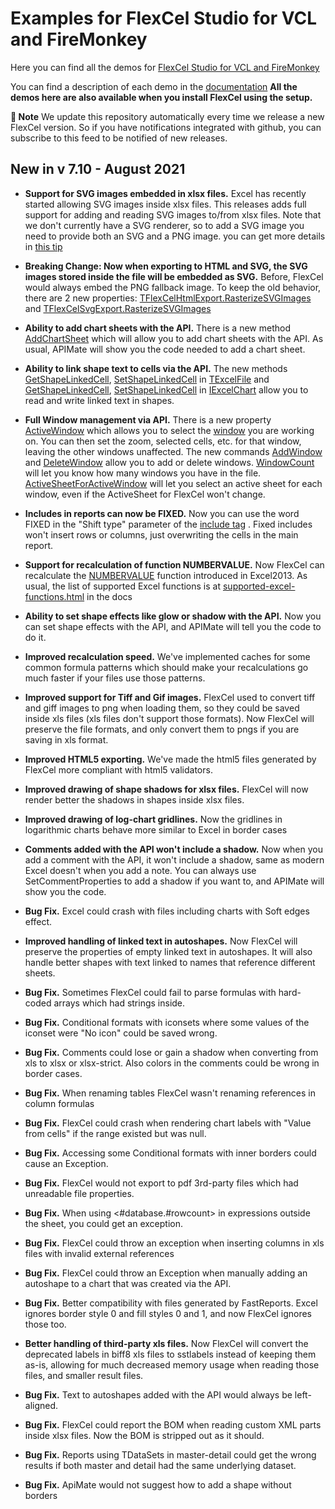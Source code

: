 ﻿# Examples for FlexCel Studio for VCL and FireMonkey

Here you can find all the demos for [FlexCel Studio for VCL and FireMonkey](http://www.tmssoftware.com/site/flexcel.asp)

You can find a description of each demo in the [documentation](https://doc.tmssoftware.com/flexcel/vcl/index.html)
**All the demos here are also available when you install FlexCel using the setup.**

**:book: Note** We update this repository automatically every time we release a new FlexCel version. So if you have notifications integrated with github, you can subscribe to this feed to be notified of new releases.


## New in v 7.10 - August 2021


- **Support for SVG images embedded in xlsx files.** Excel has recently started allowing SVG images inside xlsx files. This releases adds full support for adding and reading SVG images to/from xlsx files. Note that we don't currently have a SVG renderer, so to add a SVG image you need to provide both an SVG and a PNG image. you can get more details in [this tip](https://doc.tmssoftware.com/flexcel/vcl/tips/svg-files-inside-xlsx-files.html)

- **Breaking Change: Now when exporting to HTML and SVG, the SVG images stored inside the file will be embedded as SVG.** Before, FlexCel would always embed the PNG fallback image. To keep the old behavior, there are 2 new properties: [ TFlexCelHtmlExport.RasterizeSVGImages](https://doc.tmssoftware.com/flexcel/vcl/api/FlexCel.Render/TFlexCelHtmlExport/RasterizeSVGImages.html) and [ TFlexCelSvgExport.RasterizeSVGImages](https://doc.tmssoftware.com/flexcel/vcl/api/FlexCel.Render/TFlexCelSvgExport/RasterizeSVGImages.html)

- **Ability to add chart sheets with the API.** There is a new method [AddChartSheet](https://doc.tmssoftware.com/flexcel/vcl/api/FlexCel.Core/TExcelFile/AddChartSheet.html) which will allow you to add chart sheets with the API. As usual, APIMate will show you the code needed to add a chart sheet.

- **Ability to link shape text to cells via the API.** The new methods [GetShapeLinkedCell](https://doc.tmssoftware.com/flexcel/vcl/api/FlexCel.Core/TExcelFile/GetShapeLinkedCell.html),  [SetShapeLinkedCell](https://doc.tmssoftware.com/flexcel/vcl/api/FlexCel.Core/TExcelFile/SetShapeLinkedCell.html) in [ TExcelFile](https://doc.tmssoftware.com/flexcel/vcl/api/FlexCel.Core/TExcelFile/) and [GetShapeLinkedCell](https://doc.tmssoftware.com/flexcel/vcl/api/FlexCel.Core/IExcelChart/GetShapeLinkedCell.html),  [SetShapeLinkedCell](https://doc.tmssoftware.com/flexcel/vcl/api/FlexCel.Core/IExcelChart/SetShapeLinkedCell.html) in [ IExcelChart](https://doc.tmssoftware.com/flexcel/vcl/api/FlexCel.Core/IExcelChart/) allow you to read and write linked text in shapes.

- **Full Window management via API.** There is a new property [ActiveWindow](https://doc.tmssoftware.com/flexcel/vcl/api/FlexCel.Core/TExcelFile/ActiveWindow.html) which allows you to select the [window](https://support.microsoft.com/en-ie/office/close-workbooks-or-workbook-windows-ca74dca4-8d2f-43f9-84e1-f9a1b1621d26) you are working on. You can then set the zoom, selected cells, etc. for that window, leaving the other windows unaffected. The new commands  [AddWindow](https://doc.tmssoftware.com/flexcel/vcl/api/FlexCel.Core/TExcelFile/AddWindow.html) and  [DeleteWindow](https://doc.tmssoftware.com/flexcel/vcl/api/FlexCel.Core/TExcelFile/DeleteWindow.html) allow you to add or delete windows.  [WindowCount](https://doc.tmssoftware.com/flexcel/vcl/api/FlexCel.Core/TExcelFile/WindowCount.html) will let you know how many windows you have in the file. [ActiveSheetForActiveWindow](https://doc.tmssoftware.com/flexcel/vcl/api/FlexCel.Core/TExcelFile/ActiveSheetForActiveWindow.html) will let you select an active sheet for each window, even if the ActiveSheet for FlexCel won't change.

- **Includes in reports can now be FIXED.** Now you can use the word FIXED in the "Shift type" parameter of the [include tag](https://doc.tmssoftware.com/flexcel/vcl/guides/reports-tag-reference.html#include) . Fixed includes won't insert rows or columns, just overwriting the cells in the main report.

- **Support for recalculation of function NUMBERVALUE.** Now FlexCel can recalculate the [NUMBERVALUE](https://support.microsoft.com/en-us/office/numbervalue-function-1b05c8cf-2bfa-4437-af70-596c7ea7d879) function introduced in Excel2013. As usual, the list of supported Excel functions is at [supported-excel-functions.html](https://doc.tmssoftware.com/flexcel/vcl/about/supported-excel-functions.html) in the docs

- **Ability to set shape effects like glow or shadow with the API.** Now you can set shape effects with the API, and APIMate will tell you the code to do it.

- **Improved recalculation speed.** We've implemented caches for some common formula patterns which should make your recalculations go much faster if your files use those patterns.

- **Improved support for Tiff and Gif images.** FlexCel used to convert tiff and giff images to png when loading them, so they could be saved inside xls files (xls files don't support those formats). Now FlexCel will preserve the file formats, and only convert them to pngs if you are saving in xls format.

- **Improved HTML5 exporting.** We've made the html5 files generated by FlexCel more compliant with html5 validators.

- **Improved drawing of shape shadows for xlsx files.** FlexCel will now render better the shadows in shapes inside xlsx files.

- **Improved drawing of log-chart gridlines.** Now the gridlines in logarithmic charts behave more similar to Excel in border cases

- **Comments added with the API won't include a shadow.** Now when you add a comment with the API, it won't include a shadow, same as modern Excel doesn't when you add a note. You can always use SetCommentProperties to add a shadow if you want to, and APIMate will show you the code.

- **Bug Fix.** Excel could crash with files including charts with Soft edges effect.

- **Improved handling of linked text in autoshapes.** Now FlexCel will preserve the properties of empty linked text in autoshapes. It will also handle better shapes with text linked to names that reference different sheets.

- **Bug Fix.** Sometimes FlexCel could fail to parse formulas with hard-coded arrays which had strings inside.

- **Bug Fix.** Conditional formats with iconsets where some values of the iconset were "No icon" could be saved wrong.

- **Bug Fix.** Comments could lose or gain a shadow when converting from xls to xlsx or xlsx-strict. Also colors in the comments could be wrong in border cases.

- **Bug Fix.** When renaming tables FlexCel wasn't renaming references in column formulas

- **Bug Fix.** FlexCel could crash when rendering chart labels with "Value from cells" if the range existed but was null.

- **Bug Fix.** Accessing some Conditional formats with inner borders could cause an Exception.

- **Bug Fix.** FlexCel would not export to pdf 3rd-party files which had unreadable file properties.

- **Bug Fix.** When using &lt;#database.#rowcount> in expressions outside the sheet, you could get an exception.

- **Bug Fix.** FlexCel could throw an exception when inserting columns in xls files with invalid external references

- **Bug Fix.** FlexCel could throw an Exception when manually adding an autoshape to a chart that was created via the API.

- **Bug Fix.** Better compatibility with files generated by FastReports. Excel ignores border style 0 and fill styles 0 and 1, and now FlexCel ignores those too.

- **Better handling of third-party xls files.** Now FlexCel will convert the deprecated labels in biff8 xls files to sstlabels instead of keeping them as-is, allowing for much decreased memory usage when reading those files, and smaller result files.

- **Bug Fix.** Text to autoshapes added with the API would always be left-aligned.

- **Bug Fix.** FlexCel could report the BOM when reading custom XML parts inside xlsx files. Now the BOM is stripped out as it should.

- **Bug Fix.** Reports using TDataSets in master-detail could get the wrong results if both master and detail had the same underlying dataset.

- **Bug Fix.** ApiMate would not suggest how to add a shape without borders

